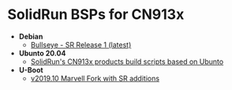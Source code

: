 # SolidRun BSPs for CN913x

- **Debian**
  - [Bullseye - SR Release 1 (latest)](https://github.com/SolidRun/documentation/blob/bsp/cn913x/debian-11_sr1.md)
- **Ubunto 20.04**
  - [SolidRun's CN913x products build scripts based on Ubunto](https://github.com/SolidRun/cn913x_build)
- **U-Boot**
  - [v2019.10 Marvell Fork with SR additions](https://github.com/SolidRun/cn913x_build/)

